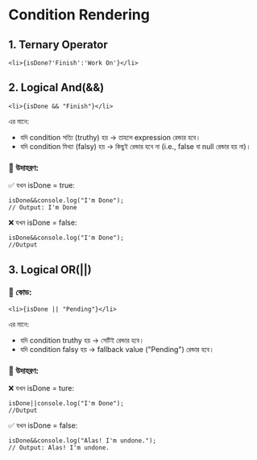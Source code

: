 # Condition Rendering 
## 1. Ternary Operator
```
<li>{isDone?'Finish':'Work On'}</li>
```
## 2. Logical And(&&)
```
<li>{isDone && "Finish"}</li>
```
এর মানে:
- যদি condition সত্যি (truthy) হয় → তাহলে expression রেন্ডার হবে।
- যদি condition মিথ্যা (falsy) হয় → কিছুই রেন্ডার হবে না (i.e., false বা null রেন্ডার হয় না)।
### 🧪 উদাহরণ:
✅ যখন isDone = true:
```
isDone&&console.log("I'm Done");
// Output: I'm Done
```
❌ যখন isDone = false:
```
isDone&&console.log("I'm Done");
//Output
```
## 3. Logical OR(||)
### 🔹 কোড:
```
<li>{isDone || "Pending"}</li>
```
এর মানে:
- যদি condition truthy হয় → সেটিই রেন্ডার হবে।
- যদি condition falsy হয় → fallback value ("Pending") রেন্ডার হবে।
### 🧪 উদাহরণ:
❌ যখন isDone = ture:
```
isDone||console.log("I'm Done");
//Output
```
✅ যখন isDone = false:
```
isDone&&console.log("Alas! I'm undone.");
// Output: Alas! I'm undone.
```